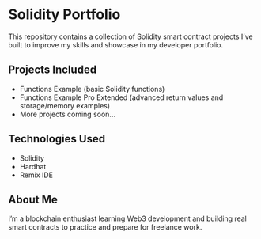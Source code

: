 # Solidity Portfolio  

This repository contains a collection of Solidity smart contract projects I’ve built to improve my skills and showcase in my developer portfolio.  

## Projects Included  
- Functions Example (basic Solidity functions)  
- Functions Example Pro Extended (advanced return values and storage/memory examples)  
- More projects coming soon...  

## Technologies Used  
- Solidity  
- Hardhat  
- Remix IDE  

## About Me  
I’m a blockchain enthusiast learning Web3 development and building real smart contracts to practice and prepare for freelance work.  


